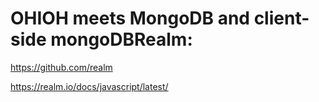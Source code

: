 # OHIOH meets MongoDB and client-side mongoDBRealm:

https://github.com/realm

https://realm.io/docs/javascript/latest/

